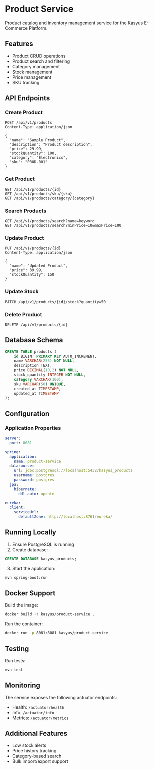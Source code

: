 # Product Service

Product catalog and inventory management service for the Kasyus E-Commerce Platform.

## Features

- Product CRUD operations
- Product search and filtering
- Category management
- Stock management
- Price management
- SKU tracking

## API Endpoints

### Create Product
```http
POST /api/v1/products
Content-Type: application/json

{
  "name": "Sample Product",
  "description": "Product description",
  "price": 29.99,
  "stockQuantity": 100,
  "category": "Electronics",
  "sku": "PROD-001"
}
```

### Get Product
```http
GET /api/v1/products/{id}
GET /api/v1/products/sku/{sku}
GET /api/v1/products/category/{category}
```

### Search Products
```http
GET /api/v1/products/search?name=keyword
GET /api/v1/products/search?minPrice=10&maxPrice=100
```

### Update Product
```http
PUT /api/v1/products/{id}
Content-Type: application/json

{
  "name": "Updated Product",
  "price": 39.99,
  "stockQuantity": 150
}
```

### Update Stock
```http
PATCH /api/v1/products/{id}/stock?quantity=50
```

### Delete Product
```http
DELETE /api/v1/products/{id}
```

## Database Schema

```sql
CREATE TABLE products (
    id BIGINT PRIMARY KEY AUTO_INCREMENT,
    name VARCHAR(255) NOT NULL,
    description TEXT,
    price DECIMAL(10,2) NOT NULL,
    stock_quantity INTEGER NOT NULL,
    category VARCHAR(100),
    sku VARCHAR(50) UNIQUE,
    created_at TIMESTAMP,
    updated_at TIMESTAMP
);
```

## Configuration

### Application Properties

```yaml
server:
  port: 8081

spring:
  application:
    name: product-service
  datasource:
    url: jdbc:postgresql://localhost:5432/kasyus_products
    username: postgres
    password: postgres
  jpa:
    hibernate:
      ddl-auto: update

eureka:
  client:
    serviceUrl:
      defaultZone: http://localhost:8761/eureka/
```

## Running Locally

1. Ensure PostgreSQL is running
2. Create database:
```sql
CREATE DATABASE kasyus_products;
```

3. Start the application:
```bash
mvn spring-boot:run
```

## Docker Support

Build the image:
```bash
docker build -t kasyus/product-service .
```

Run the container:
```bash
docker run -p 8081:8081 kasyus/product-service
```

## Testing

Run tests:
```bash
mvn test
```

## Monitoring

The service exposes the following actuator endpoints:
- Health: `/actuator/health`
- Info: `/actuator/info`
- Metrics: `/actuator/metrics`

## Additional Features

- Low stock alerts
- Price history tracking
- Category-based search
- Bulk import/export support 